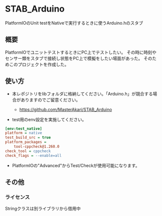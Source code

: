 # STAB_Arduino

PlatformIOのUnit testをNativeで実行するときに使うArduino.hのスタブ

## 概要

PlatformIOでユニットテストするときにPC上でテストしたい。
その時に時刻やセンサー類をスタブで接続し状態をPC上で模擬をしたい場面があった。
そのためこのプロジェクトを作成した。


## 使い方

* 本レポジトリをlibフォルダに格納してください。「Arduino.h」が競合する場合がありますのでご留意ください。
  * https://github.com/MasterAkari/STAB_Arduino

* test用のenv設定を実施してください。

```ini
[env:test_native]
platform = native
test_build_src = true
platform_packages =
    tool-cppcheck@1.260.0
check_tool = cppcheck
check_flags = --enable=all
```

* PlatformIOの"Advanced"からTest/Checkが使用可能になります。

## その他

### ライセンス

Stringクラスは別ライブラリから借用中
